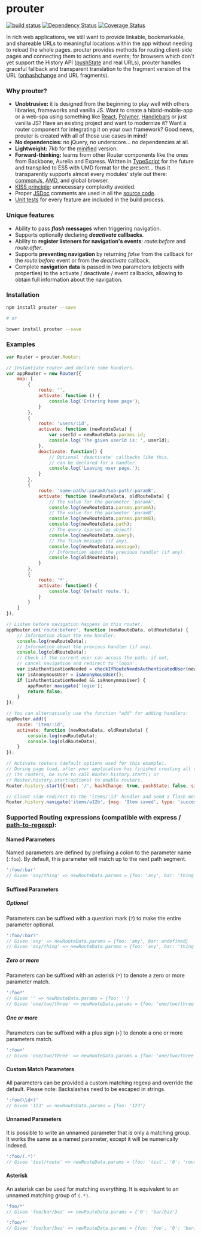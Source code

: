 # prouter
<p>
    <a href="https://travis-ci.org/rogerpadilla/prouter"><img src="https://travis-ci.org/rogerpadilla/prouter.svg" alt="build status" /></a>
    <a href="https://gemnasium.com/rogerpadilla/prouter"><img src="https://gemnasium.com/rogerpadilla/prouter.svg" alt="Dependency Status" /></a>
    <a href='https://coveralls.io/r/rogerpadilla/prouter'><img src='https://coveralls.io/repos/rogerpadilla/prouter/badge.svg' alt='Coverage Status' /></a>
</p>

In rich web applications, we still want to provide linkable, bookmarkable, and shareable URLs to meaningful locations within the app without needing to reload the whole pages. prouter provides methods for routing client-side pages and connecting them to actions and events; for browsers which don't yet support the History API ([pushState](http://diveintohtml5.info/history.html) and real URLs), prouter handles graceful fallback and transparent translation to the fragment version of the URL ([onhashchange](https://developer.mozilla.org/en-US/docs/DOM/window.onhashchange) and URL fragments).

### Why prouter?

* __Unobtrusive:__ it is designed from the beginning to play well with others libraries, frameworks and vanilla JS. Want to create a hibrid-mobile-app or a web-spa using something like [React](https://facebook.github.io/react/), [Polymer](https://www.polymer-project.org/), [Handlebars](http://handlebarsjs.com/) or just vanilla JS? Have an existing project and want to modernize it? Want a router component for integrating it on your own framework? Good news, prouter is created with all of those use cases in mind!
* __No dependencies:__ no jQuery, no underscore... no dependencies at all.
* __Lightweight:__ 7kb for the [minified](https://raw.githubusercontent.com/rogerpadilla/prouter/master/dist/prouter.min.js) version.
* __Forward-thinking:__ learns from other Router components like the ones from Backbone, Aurelia and Express. Written in [TypeScript](http://www.typescriptlang.org/) for the future and transpiled to ES5 with UMD format for the present... thus it transparently supports almost every modules' style out there:
[commonJs](http://webpack.github.io/docs/commonjs.html), [AMD](http://requirejs.org/docs/commonjs.html), and global browser.
* [KISS principle](http://en.wikipedia.org/wiki/KISS_principle): unnecessary complexity avoided.
* Proper [JSDoc](http://en.wikipedia.org/wiki/JSDoc) comments are used in all the [source code](https://github.com/rogerpadilla/prouter/blob/master/src/prouter.ts).
* [Unit tests](https://github.com/rogerpadilla/prouter/blob/master/test/router.spec.js) for every feature are included in the build process.

### Unique features
* Ability to pass **_flash_ messages** when triggering navigation.
* Supports optionally declaring **_deactivate_ callbacks**.
* Ability to **register listeners for navigation's events**: _route:before_ and _route:after_.
* Supports **preventing navigation** by returning _false_ from the callback for the _route:before_ event or from the _deactivate_ callback.
* Complete __navigation data__ is passed in two parameters (objects with properties) to the activate / deactivate / event callbacks, allowing to obtain full information about the navigation.

### Installation
``` bash
npm install prouter --save

# or

bower install prouter --save
```

### Examples

```js
var Router = prouter.Router;

// Instantiate router and declare some handlers.
var appRouter = new Router({
    map: [
        {
            route: '',
            activate: function () {
                console.log('Entering home page');
            }
        },
        {
            route: 'users/:id',
            activate: function (newRouteData) {
                var userId = newRouteData.params.id;
                console.log('The given userId is: ', userId);
            },
            deactivate: function() {
                // Optional 'deactivate' callbacks like this,
                // can be declared for a handler.
                console.log('Leaving user page.');
            }
        },
        {
            route: 'some-path/:paramA/sub-path/:paramB',
            activate: function (newRouteData, oldRouteData) {
                // The value for the parameter 'paramA'.
                console.log(newRouteData.params.paramA);
                // The value for the parameter 'paramB'.
                console.log(newRouteData.params.paramB);
                console.log(newRouteData.path);
                // The query (parsed as object).
                console.log(newRouteData.query);
                // The flash message (if any).
                console.log(newRouteData.message);
                // Information about the previous handler (if any).
                console.log(oldRouteData);
            }
        },
        {
            route: '*',
            activate: function() {
                console.log('Default route.');
            }
        }
    ]
});

// Listen before navigation happens in this router.
appRouter.on('route:before', function (newRouteData, oldRouteData) {
    // Information about the new handler.
    console.log(newRouteData);  
    // Information about the previous handler (if any).
    console.log(oldRouteData);
    // Check if the current user can access the path; if not,
    // cancel navigation and redirect to 'login'.
    var isAuthenticationNeeded = checkIfRouteNeedsAuthenticatedUser(newRouteData.path);
    var isAnonymousUser = isAnonymousUser();
    if (isAuthenticationNeeded && isAnonymousUser) {
        appRouter.navigate('login');
        return false;
    }
});

// You can alternatively use the function "add" for adding handlers:
appRouter.add({
    route: 'item/:id',
    activate: function (newRouteData, oldRouteData) {
        console.log(newRouteData);
        console.log(oldRouteData);
    }
});

// Activate routers (default options used for this example).
// During page load, after your application has finished creating all of
// its routers, be sure to call Router.history.start() or
// Router.history.start(options) to enable routers.
Router.history.start({root: '/', hashChange: true, pushState: false, silent: false});

// Client-side redirect to the 'items/:id' handler and send a flash message.
Router.history.navigate('items/a12b', {msg: 'Item saved', type: 'success'});
```

### Supported Routing expressions (compatible with express / [path-to-regexp](https://github.com/pillarjs/path-to-regexp)):

#### Named Parameters

Named parameters are defined by prefixing a colon to the parameter name (`:foo`). By default, this parameter will match up to the next path segment.

```js
':foo/:bar'
// Given 'any/thing' => newRouteData.params = {foo: 'any', bar: 'thing'}
```

#### Suffixed Parameters

##### Optional

Parameters can be suffixed with a question mark (`?`) to make the entire parameter optional.

```js
':foo/:bar?'
// Given 'any' => newRouteData.params = {foo: 'any', bar: undefined}
// Given 'any/thing' => newRouteData.params = {foo: 'any', bar: 'thing'}
```

##### Zero or more

Parameters can be suffixed with an asterisk (`*`) to denote a zero or more parameter match.

```js
':foo*'
// Given '' => newRouteData.params = {foo: ''}
// Given 'one/two/three' => newRouteData.params = {foo: 'one/two/three'}
```

##### One or more

Parameters can be suffixed with a plus sign (`+`) to denote a one or more parameters match.

```js
':foo+'
// Given 'one/two/three' => newRouteData.params = {foo: 'one/two/three'}
```

#### Custom Match Parameters

All parameters can be provided a custom matching regexp and override the default. Please note: Backslashes need to be escaped in strings.

```js
':foo(\\d+)'
// Given '123' => newRouteData.params = {foo: '123'}
```

#### Unnamed Parameters

It is possible to write an unnamed parameter that is only a matching group. It works the same as a named parameter, except it will be numerically indexed.

```js
':foo/(.*)'
// Given 'test/route' => newRouteData.params = {foo: 'test', '0': 'route'}
```

#### Asterisk

An asterisk can be used for matching everything. It is equivalent to an unnamed matching group of `(.*)`.

```js
'foo/*'
// Given 'foo/bar/baz' => newRouteData.params = {'0': 'bar/baz'}

':foo/*'
// Given 'foo/bar/baz' => newRouteData.params = {foo: 'foo', '0': 'bar/baz'}
```
